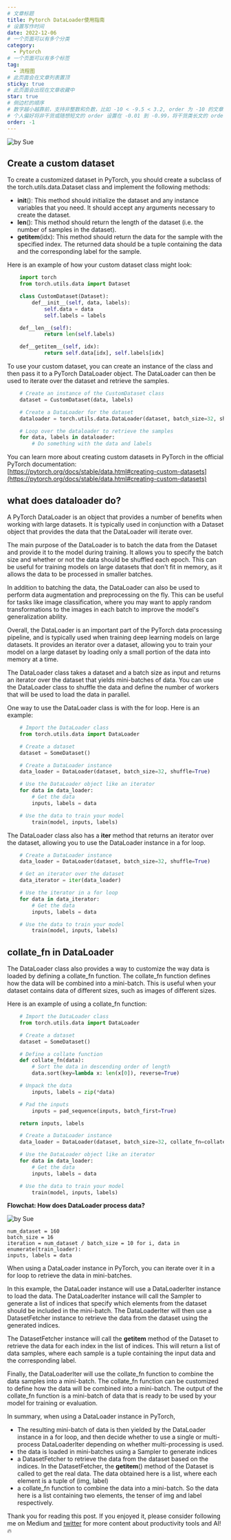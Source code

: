 ```yaml
---
# 文章标题
title: Pytorch DataLoader使用指南
# 设置写作时间
date: 2022-12-06
# 一个页面可以有多个分类
category:
  - Pytorch
# 一个页面可以有多个标签
tag:
  - 流程图
# 此页面会在文章列表置顶
sticky: true
# 此页面会出现在文章收藏中
star: true
# 侧边栏的顺序
# 数字越小越靠前，支持非整数和负数，比如 -10 < -9.5 < 3.2, order 为 -10 的文章会最靠上。
# 个人偏好将非干货或随想短文的 order 设置在 -0.01 到 -0.99，将干货类长文的 order 设置在 -1 到负无穷。每次新增文章都会在上一篇的基础上递减 order 值。
order: -1
---
```

![by Sue](https://cdn-images-1.medium.com/max/3600/0*KGB2LDb3-ppXVajd)

## **Create a custom dataset**

To create a customized dataset in PyTorch, you should create a subclass of the torch.utils.data.Dataset class and implement the following methods:

* __init__(): This method should initialize the dataset and any instance variables that you need. It should accept any arguments necessary to create the dataset.
* __len__(): This method should return the length of the dataset (i.e. the number of samples in the dataset).
* __getitem__(idx): This method should return the data for the sample with the specified index. The returned data should be a tuple containing the data and the corresponding label for the sample.

Here is an example of how your custom dataset class might look:

```python
    import torch
    from torch.utils.data import Dataset

    class CustomDataset(Dataset):
        def__init__(self, data, labels):
            self.data = data
            self.labels = labels

    def__len__(self):
            return len(self.labels)

    def__getitem__(self, idx):
            return self.data[idx], self.labels[idx]
```

To use your custom dataset, you can create an instance of the class and then pass it to a PyTorch DataLoader object. The DataLoader can then be used to iterate over the dataset and retrieve the samples.

```python
    # Create an instance of the CustomDataset class
    dataset = CustomDataset(data, labels)

    # Create a DataLoader for the dataset
    dataloader = torch.utils.data.DataLoader(dataset, batch_size=32, shuffle=True)

    # Loop over the dataloader to retrieve the samples
    for data, labels in dataloader:
        # Do something with the data and labels
```

You can learn more about creating custom datasets in PyTorch in the official PyTorch documentation: [https://pytorch.org/docs/stable/data.html#creating-custom-datasets](https://pytorch.org/docs/stable/data.html#creating-custom-datasets)

## **what does dataloader do?**

A PyTorch DataLoader is an object that provides a number of benefits when working with large datasets. It is typically used in conjunction with a Dataset object that provides the data that the DataLoader will iterate over.

The main purpose of the DataLoader is to batch the data from the Dataset and provide it to the model during training. It allows you to specify the batch size and whether or not the data should be shuffled each epoch. This can be useful for training models on large datasets that don't fit in memory, as it allows the data to be processed in smaller batches.

In addition to batching the data, the DataLoader can also be used to perform data augmentation and preprocessing on the fly. This can be useful for tasks like image classification, where you may want to apply random transformations to the images in each batch to improve the model's generalization ability.

Overall, the DataLoader is an important part of the PyTorch data processing pipeline, and is typically used when training deep learning models on large datasets. It provides an iterator over a dataset, allowing you to train your model on a large dataset by loading only a small portion of the data into memory at a time.

The DataLoader class takes a dataset and a batch size as input and returns an iterator over the dataset that yields mini-batches of data. You can use the DataLoader class to shuffle the data and define the number of workers that will be used to load the data in parallel.

One way to use the DataLoader class is with the for loop. Here is an example:

```python
    # Import the DataLoader class
    from torch.utils.data import DataLoader

    # Create a dataset
    dataset = SomeDataset()

    # Create a DataLoader instance
    data_loader = DataLoader(dataset, batch_size=32, shuffle=True)

    # Use the DataLoader object like an iterator
    for data in data_loader:
        # Get the data
        inputs, labels = data

    # Use the data to train your model
        train(model, inputs, labels)
```

The DataLoader class also has a __iter__ method that returns an iterator over the dataset, allowing you to use the DataLoader instance in a for loop.

```python
    # Create a DataLoader instance
    data_loader = DataLoader(dataset, batch_size=32, shuffle=True)

    # Get an iterator over the dataset
    data_iterator = iter(data_loader)

    # Use the iterator in a for loop
    for data in data_iterator:
        # Get the data
        inputs, labels = data

    # Use the data to train your model
        train(model, inputs, labels)
```

## **collate_fn in DataLoader**

The DataLoader class also provides a way to customize the way data is loaded by defining a collate_fn function. The collate_fn function defines how the data will be combined into a mini-batch. This is useful when your dataset contains data of different sizes, such as images of different sizes.

Here is an example of using a collate_fn function:

```python
    # Import the DataLoader class
    from torch.utils.data import DataLoader

    # Create a dataset
    dataset = SomeDataset()

    # Define a collate function
    def collate_fn(data):
        # Sort the data in descending order of length
        data.sort(key=lambda x: len(x[0]), reverse=True)

    # Unpack the data
        inputs, labels = zip(*data)

    # Pad the inputs
        inputs = pad_sequence(inputs, batch_first=True)

    return inputs, labels

    # Create a DataLoader instance
    data_loader = DataLoader(dataset, batch_size=32, collate_fn=collate_fn)

    # Use the DataLoader object like an iterator
    for data in data_loader:
        # Get the data
        inputs, labels = data

    # Use the data to train your model
        train(model, inputs, labels)
```

**Flowchat: How does DataLoader process data?**

![by Sue](https://cdn-images-1.medium.com/max/3600/0*KGB2LDb3-ppXVajd)

    num_dataset = 160
    batch_size = 16
    iteration = num_dataset / batch_size = 10 for i, data in enumerate(train_loader):
    inputs, labels = data

When using a DataLoader instance in PyTorch, you can iterate over it in a for loop to retrieve the data in mini-batches.

In this example, the DataLoader instance will use a DataLoaderIter instance to load the data. The DataLoaderIter instance will call the Sampler to generate a list of indices that specify which elements from the dataset should be included in the mini-batch. The DataLoaderIter will then use a DatasetFetcher instance to retrieve the data from the dataset using the generated indices.

The DatasetFetcher instance will call the __getitem__ method of the Dataset to retrieve the data for each index in the list of indices. This will return a list of data samples, where each sample is a tuple containing the input data and the corresponding label.

Finally, the DataLoaderIter will use the collate_fn function to combine the data samples into a mini-batch. The collate_fn function can be customized to define how the data will be combined into a mini-batch. The output of the collate_fn function is a mini-batch of data that is ready to be used by your model for training or evaluation.

In summary, when using a DataLoader instance in PyTorch,

* The resulting mini-batch of data is then yielded by the DataLoader instance in a for loop, and then decide whether to use a single or multi-process DataLoaderIter depending on whether multi-processing is used.
* the data is loaded in mini-batches using a Sampler to generate indices
* a DatasetFetcher to retrieve the data from the dataset based on the indices. In the DatasetFetcher, the **getitem**() method of the Dataset is called to get the real data. The data obtained here is a list, where each element is a tuple of (img, label)
* a collate_fn function to combine the data into a mini-batch. So the data here is a list containing two elements, the tenser of img and label respectively.

Thank you for reading this post. If you enjoyed it, please consider following me on Medium and [twitter](https://twitter.com/Sue_sk79) for more content about productivity tools and AI! 🔥
